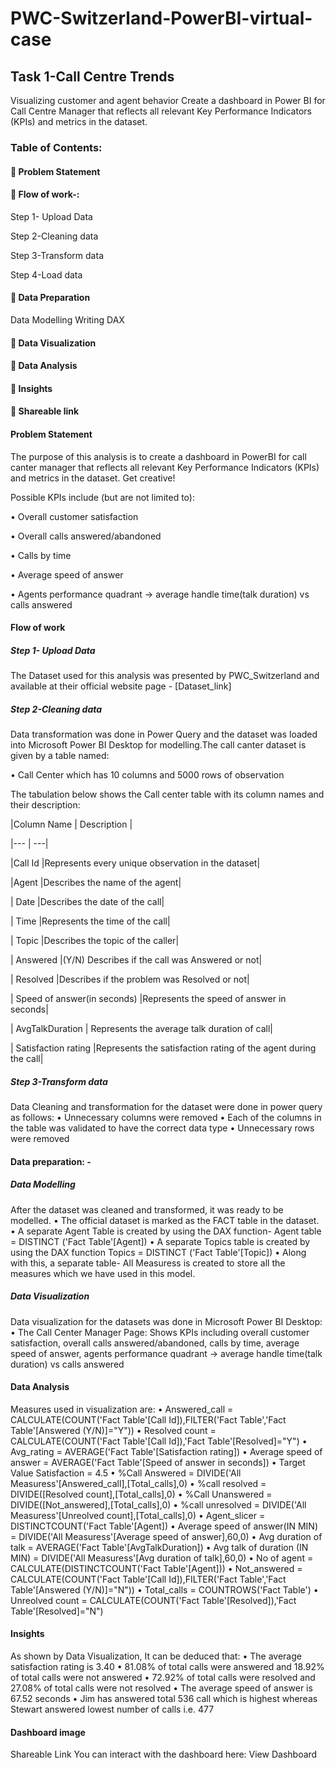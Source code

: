 # PWC-Switzerland-PowerBI-virtual-case

## Task 1-Call Centre Trends


Visualizing customer and agent behavior
Create a dashboard in Power BI for Call Centre Manager that reflects all relevant Key Performance Indicators (KPIs) and metrics in the dataset. 


### Table of Contents:

#### 	Problem Statement

#### 	Flow of work-:
             
Step 1- Upload Data
             
Step 2-Cleaning data
            
Step 3-Transform data
             
Step 4-Load data 

#### 	Data Preparation
Data Modelling
Writing DAX 

#### 	Data Visualization

#### 	Data Analysis

#### 	Insights

#### 	Shareable link

#### Problem Statement

The purpose of this analysis is to create a dashboard in PowerBI for call canter manager that reflects all relevant Key Performance Indicators (KPIs) and metrics in the dataset. Get creative!

Possible KPIs include (but are not limited to):

•	Overall customer satisfaction

•	Overall calls answered/abandoned

•	Calls by time

•	Average speed of answer

•	Agents performance quadrant -> average handle time(talk duration) vs calls answered


#### Flow of work

##### Step 1- Upload Data

The Dataset used for this analysis was presented by PWC_Switzerland and available at their official website page - [Dataset_link]

##### Step 2-Cleaning data

Data transformation was done in Power Query and the dataset was loaded into Microsoft Power BI Desktop for modelling.The call canter dataset is given by a table named:

•	Call Center which has 10 columns and 5000 rows of observation

The tabulation below shows the Call center table with its column names and their description:


 |Column Name	                  | Description |
 
 |--- | ---|

 |Call Id   	                  |Represents every unique observation in the dataset|
 
 |Agent	                        |Describes the name of the agent|
 
 | Date     	                  |Describes the date of the call|
 
 | Time	                        |Represents the time of the call|
 
 | Topic                        |Describes the topic of the caller|

 | Answered                     |(Y/N)	Describes if the call was Answered or not|

 | Resolved	                    |Describes if the problem was Resolved or not|

 | Speed of answer(in seconds)	|Represents the speed of answer in seconds|

 | AvgTalkDuration              |	Represents the average talk duration of call|

 | Satisfaction rating	        |Represents the satisfaction rating of the agent during the call|

##### Step 3-Transform data
Data Cleaning and transformation for the dataset were done in power query as follows:
•	Unnecessary columns were removed
•	Each of the columns in the table was validated to have the correct data type
•	Unnecessary rows were removed
#### Data preparation: -
##### Data Modelling
After the dataset was cleaned and transformed, it was ready to be modelled.
•	The official dataset is marked as the FACT table in the dataset.
•	A separate Agent Table is created by using the DAX function-
Agent table = DISTINCT ('Fact Table'[Agent])
•	A separate Topics table is created by using the DAX function
        Topics = DISTINCT ('Fact Table'[Topic])
•	Along with this, a separate table- All Measuress is created to store all the measures which we have used in this model.

##### Data Visualization
Data visualization for the datasets was done in Microsoft Power BI Desktop:
•	The Call Center Manager Page: Shows KPIs including overall customer satisfaction, overall calls answered/abandoned, calls by time, average speed of answer, agents performance quadrant -> average handle time(talk duration) vs calls answered

#### Data Analysis
Measures used in visualization are:
•	Answered_call = CALCULATE(COUNT('Fact Table'[Call Id]),FILTER('Fact Table','Fact Table'[Answered (Y/N)]="Y"))
•	Resolved count = CALCULATE(COUNT('Fact Table'[Call Id]),'Fact Table'[Resolved]="Y")
•	Avg_rating = AVERAGE('Fact Table'[Satisfaction rating])
•	Average speed of answer = AVERAGE('Fact Table'[Speed of answer in seconds])
•	Target Value Satisfaction = 4.5
•	%Call Answered = DIVIDE('All Measuress'[Answered_call],[Total_calls],0)
•	%call resolved = DIVIDE([Resolved count],[Total_calls],0)
•	%Call Unanswered = DIVIDE([Not_answered],[Total_calls],0)
•	%call unresolved = DIVIDE('All Measuress'[Unreolved count],[Total_calls],0)
•	Agent_slicer = DISTINCTCOUNT('Fact Table'[Agent])
•	Average speed of answer(IN MIN) = DIVIDE('All Measuress'[Average speed of answer],60,0)
•	Avg duration of talk = AVERAGE('Fact Table'[AvgTalkDuration])
•	Avg talk of duration (IN MIN) = DIVIDE('All Measuress'[Avg duration of talk],60,0)
•	No of agent = CALCULATE(DISTINCTCOUNT('Fact Table'[Agent]))
•	Not_answered = CALCULATE(COUNT('Fact Table'[Call Id]),FILTER('Fact Table','Fact Table'[Answered (Y/N)]="N"))
•	Total_calls = COUNTROWS('Fact Table')
•	Unreolved count = CALCULATE(COUNT('Fact Table'[Resolved]),'Fact Table'[Resolved]="N")

#### Insights
As shown by Data Visualization, It can be deduced that:
•	The average satisfaction rating is 3.40
•	81.08% of total calls were answered and 18.92% of total calls were not answered
•	72.92% of total calls were resolved and 27.08% of total calls were not resolved
•	The average speed of answer is 67.52 seconds
•	Jim has answered total 536 call which is highest whereas Stewart answered lowest number of calls i.e. 477



#### Dashboard image



Shareable Link
You can interact with the dashboard here:
View Dashboard
